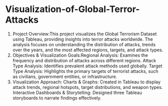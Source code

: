 # Visualization-of-Global-Terror-Attacks
1. Project Overview:This project visualizes the Global Terrorism Dataset using Tableau, providing insights into terror attacks worldwide.
The analysis focuses on understanding the distribution of attacks, trends over the years, and the most affected regions, targets, and attack types.
2. Objectives & Visualization Goals:Regional Analysis: Examines the frequency and distribution of attacks across different regions.
Attack Type Analysis: Identifies prevalent attack methods used globally.
Target Type Analysis: Highlights the primary targets of terrorist attacks, such as civilians, government entities, or infrastructure.
3. Visualization Approach: Charts & Graphs: Created in Tableau to display attack trends, regional hotspots, target distributions, and weapon types.
Interactive Dashboards & Storytelling: Designed three Tableau storyboards to narrate findings effectively.
